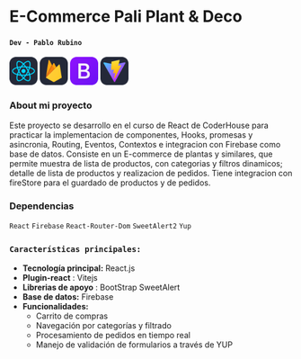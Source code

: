 # E-Commerce Pali Plant & Deco

#### `Dev - Pablo Rubino`

<img src="https://raw.githubusercontent.com/tandpfun/skill-icons/65dea6c4eaca7da319e552c09f4cf5a9a8dab2c8/icons/React-Dark.svg" width="50"/>
<img src="https://raw.githubusercontent.com/tandpfun/skill-icons/65dea6c4eaca7da319e552c09f4cf5a9a8dab2c8/icons/Firebase-Dark.svg" width="50">
<img src="https://raw.githubusercontent.com/tandpfun/skill-icons/65dea6c4eaca7da319e552c09f4cf5a9a8dab2c8/icons/Bootstrap.svg" width="50">
<img src="https://raw.githubusercontent.com/tandpfun/skill-icons/65dea6c4eaca7da319e552c09f4cf5a9a8dab2c8/icons/Vite-Dark.svg" width="50">

### About mi proyecto

Este proyecto se desarrollo en el curso de React de CoderHouse para practicar la implementacion de componentes, Hooks, promesas y asincronia, Routing, Eventos, Contextos e integracion con Firebase como base de datos. 
Consiste en un E-commerce de plantas y similares, que permite muestra de lista de productos, con categorias y filtros dinamicos; detalle de lista  de productos y realizacion de pedidos.
Tiene integracion con fireStore para el guardado de productos y de pedidos. 

### Dependencias

`React` `Firebase` `React-Router-Dom` `SweetAlert2` `Yup`

### **`Características principales:`**
- **Tecnología principal:** React.js 
- **Plugin-react** : Vitejs
- **Librerias de apoyo** : BootStrap SweetAlert
- **Base de datos:** Firebase
- **Funcionalidades:** 
  - Carrito de compras
  - Navegación por categorías y filtrado 
  - Procesamiento de pedidos en tiempo real
  - Manejo de validación de formularios a través de YUP 



